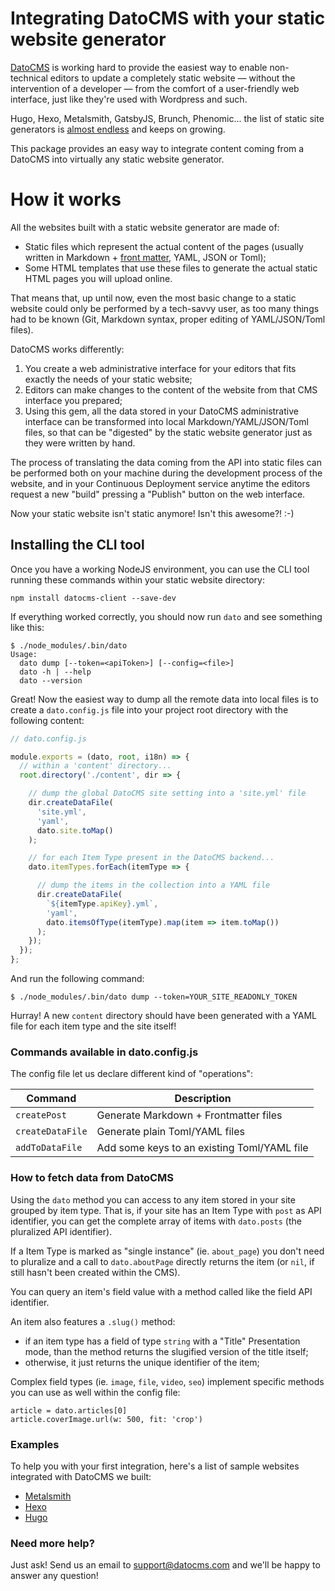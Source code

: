 # Integrating DatoCMS with your static website generator

[DatoCMS](https://www.datocms.com) is working hard to provide the easiest way to enable non-technical editors to update a completely static website — without the intervention of a developer — from the comfort of a user-friendly web interface, just like they're used with Wordpress and such.

Hugo, Hexo, Metalsmith, GatsbyJS, Brunch, Phenomic... the list of static site generators is [almost endless](https://www.staticgen.com/) and keeps on growing.

This package provides an easy way to integrate content coming from a DatoCMS into virtually any static website generator.

# How it works

All the websites built with a static website generator are made of:

* Static files which represent the actual content of the pages (usually written in Markdown + [front matter](https://jekyllrb.com/docs/frontmatter/), YAML, JSON or Toml);
* Some HTML templates that use these files to generate the actual static HTML pages you will upload online.

That means that, up until now, even the most basic change to a static website could only be performed by a tech-savvy user, as too many things had to be known (Git, Markdown syntax, proper editing of YAML/JSON/Toml files).

DatoCMS works differently:

1. You create a web administrative interface for your editors that fits exactly the needs of your static website;
2. Editors can make changes to the content of the website from that CMS interface you prepared;
3. Using this gem, all the data stored in your DatoCMS administrative interface can be transformed into local Markdown/YAML/JSON/Toml files, so that can be "digested" by the static website generator just as they were written by hand.

The process of translating the data coming from the API into static files can be performed both on your machine during the development process of the website, and in your Continuous Deployment service anytime the editors request a new "build" pressing a "Publish" button on the web interface.

Now your static website isn't static anymore! Isn't this awesome?! :-)

## Installing the CLI tool

Once you have a working NodeJS environment, you can use the CLI tool running these commands within your static website directory:

```
npm install datocms-client --save-dev
```

If everything worked correctly, you should now run `dato` and see something like this:

```
$ ./node_modules/.bin/dato
Usage:
  dato dump [--token=<apiToken>] [--config=<file>]
  dato -h | --help
  dato --version
```

Great! Now the easiest way to dump all the remote data into local files is to create a `dato.config.js` file into your project root directory with the following content:

```js
// dato.config.js

module.exports = (dato, root, i18n) => {
  // within a 'content' directory...
  root.directory('./content', dir => {

    // dump the global DatoCMS site setting into a 'site.yml' file
    dir.createDataFile(
      'site.yml',
      'yaml',
      dato.site.toMap()
    );

    // for each Item Type present in the DatoCMS backend...
    dato.itemTypes.forEach(itemType => {

      // dump the items in the collection into a YAML file
      dir.createDataFile(
        `${itemType.apiKey}.yml`,
        'yaml',
        dato.itemsOfType(itemType).map(item => item.toMap())
      );
    });
  });
};
```

And run the following command:

```
$ ./node_modules/.bin/dato dump --token=YOUR_SITE_READONLY_TOKEN
```

Hurray! A new `content` directory should have been generated with a YAML file for each item type and the site itself!

### Commands available in dato.config.js

The config file let us declare different kind of "operations":

| Command | Description |
| --- | --- |
| `createPost` | Generate Markdown + Frontmatter files |
| `createDataFile` | Generate plain Toml/YAML files |
| `addToDataFile` | Add some keys to an existing Toml/YAML file |

### How to fetch data from DatoCMS

Using the `dato` method you can access to any item stored in your site grouped by item type. That is, if your site has an Item Type with `post` as API identifier, you can get the complete array of items with `dato.posts` (the pluralized API identifier).

If a Item Type is marked as "single instance" (ie. `about_page`) you don't need to pluralize and a call to `dato.aboutPage` directly returns the item (or `nil`, if still hasn't been created within the CMS).

You can query an item's field value with a method called like the field API identifier.

An item also features a `.slug()` method:

* if an item type has a field of type `string` with a "Title" Presentation mode, than the method returns the slugified version of the title itself;
* otherwise, it just returns the unique identifier of the item;

Complex field types (ie. `image`, `file`, `video`, `seo`) implement specific methods you can use as well within the config file:

```
article = dato.articles[0]
article.coverImage.url(w: 500, fit: 'crop')
```

### Examples

To help you with your first integration, here's a list of sample websites integrated with DatoCMS we built:

* [Metalsmith](https://github.com/datocms/metalsmith-example)
* [Hexo](https://github.com/datocms/hexo-example)
* [Hugo](https://github.com/datocms/hugo-example)

### Need more help?

Just ask! Send us an email to [support@datocms.com](mailto:support@datocms.com) and we'll be happy to answer any question!
